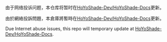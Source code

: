 由于网络投诉问题，本仓库将暂时在[HoYoShade-Dev/HoYoShade-Docs](https://github.com/HoYoShade-Dev/HoYoShade-Docs)更新。

由於網絡投訴問題，本倉庫將暫時在[HoYoShade-Dev/HoYoShade-Docs](https://github.com/HoYoShade-Dev/HoYoShade-Docs)更新。

Due Internet abuse issues, this repo will temporary update at [HoYoShade-Dev/HoYoShade-Docs](https://github.com/HoYoShade-Dev/HoYoShade-Docs).
